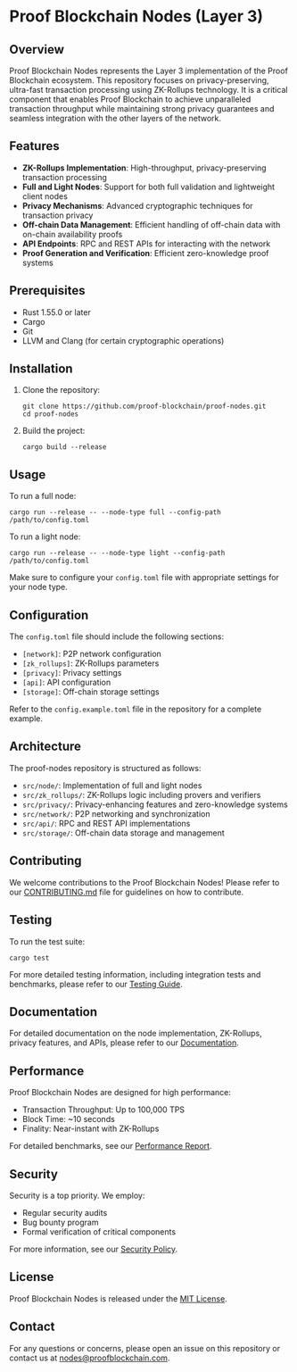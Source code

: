 # Proof Blockchain Nodes (Layer 3)

## Overview

Proof Blockchain Nodes represents the Layer 3 implementation of the Proof Blockchain ecosystem. This repository focuses on privacy-preserving, ultra-fast transaction processing using ZK-Rollups technology. It is a critical component that enables Proof Blockchain to achieve unparalleled transaction throughput while maintaining strong privacy guarantees and seamless integration with the other layers of the network.

## Features

- **ZK-Rollups Implementation**: High-throughput, privacy-preserving transaction processing
- **Full and Light Nodes**: Support for both full validation and lightweight client nodes
- **Privacy Mechanisms**: Advanced cryptographic techniques for transaction privacy
- **Off-chain Data Management**: Efficient handling of off-chain data with on-chain availability proofs
- **API Endpoints**: RPC and REST APIs for interacting with the network
- **Proof Generation and Verification**: Efficient zero-knowledge proof systems

## Prerequisites

- Rust 1.55.0 or later
- Cargo
- Git
- LLVM and Clang (for certain cryptographic operations)

## Installation

1. Clone the repository:
   ```
   git clone https://github.com/proof-blockchain/proof-nodes.git
   cd proof-nodes
   ```

2. Build the project:
   ```
   cargo build --release
   ```

## Usage

To run a full node:

```
cargo run --release -- --node-type full --config-path /path/to/config.toml
```

To run a light node:

```
cargo run --release -- --node-type light --config-path /path/to/config.toml
```

Make sure to configure your `config.toml` file with appropriate settings for your node type.

## Configuration

The `config.toml` file should include the following sections:

- `[network]`: P2P network configuration
- `[zk_rollups]`: ZK-Rollups parameters
- `[privacy]`: Privacy settings
- `[api]`: API configuration
- `[storage]`: Off-chain storage settings

Refer to the `config.example.toml` file in the repository for a complete example.

## Architecture

The proof-nodes repository is structured as follows:

- `src/node/`: Implementation of full and light nodes
- `src/zk_rollups/`: ZK-Rollups logic including provers and verifiers
- `src/privacy/`: Privacy-enhancing features and zero-knowledge systems
- `src/network/`: P2P networking and synchronization
- `src/api/`: RPC and REST API implementations
- `src/storage/`: Off-chain data storage and management

## Contributing

We welcome contributions to the Proof Blockchain Nodes! Please refer to our [CONTRIBUTING.md](CONTRIBUTING.md) file for guidelines on how to contribute.

## Testing

To run the test suite:

```
cargo test
```

For more detailed testing information, including integration tests and benchmarks, please refer to our [Testing Guide](docs/testing.md).

## Documentation

For detailed documentation on the node implementation, ZK-Rollups, privacy features, and APIs, please refer to our [Documentation](docs/index.md).

## Performance

Proof Blockchain Nodes are designed for high performance:

- Transaction Throughput: Up to 100,000 TPS
- Block Time: ~10 seconds
- Finality: Near-instant with ZK-Rollups

For detailed benchmarks, see our [Performance Report](docs/performance.md).

## Security

Security is a top priority. We employ:

- Regular security audits
- Bug bounty program
- Formal verification of critical components

For more information, see our [Security Policy](SECURITY.md).

## License

Proof Blockchain Nodes is released under the [MIT License](LICENSE).

## Contact

For any questions or concerns, please open an issue on this repository or contact us at nodes@proofblockchain.com.